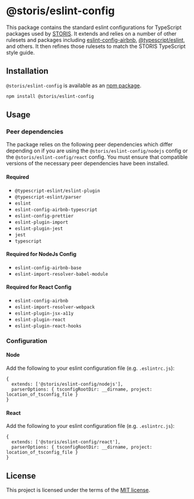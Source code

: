 # @storis/eslint-config

This package contains the standard eslint configurations for TypeScript packages used by [STORIS](https://www.storis.com). It extends and relies on a number of other rulesets and packages including [eslint-config-airbnb](https://www.npmjs.com/package/eslint-config-airbnb), [@typescript/eslint](https://www.npmjs.com/package/@typescript-eslint/eslint-plugin), and others. It then refines those rulesets to match the STORIS TypeScript style guide.

## Installation

`@storis/eslint-config` is available as an [npm package](https://www.npmjs.org/package/@storis/eslint-config).

```sh
npm install @storis/eslint-config
```

## Usage

### Peer dependencies

The package relies on the following peer dependencies which differ depending on if you are using the `@storis/eslint-config/nodejs` config or the `@storis/eslint-config/react` config. You must ensure that compatible versions of the necessary peer dependencies have been installed.

#### Required

- `@typescript-eslint/eslint-plugin`
- `@typescript-eslint/parser`
- `eslint`
- `eslint-config-airbnb-typescript`
- `eslint-config-prettier`
- `eslint-plugin-import`
- `eslint-plugin-jest`
- `jest`
- `typescript`

#### Required for NodeJs Config

- `eslint-config-airbnb-base`
- `eslint-import-resolver-babel-module`

#### Required for React Config

- `eslint-config-airbnb`
- `eslint-import-resolver-webpack`
- `eslint-plugin-jsx-a11y`
- `eslint-plugin-react`
- `eslint-plugin-react-hooks`

### Configuration

#### Node

Add the following to your eslint configuration file (e.g. `.eslintrc.js`):

```
{
  extends: ['@storis/eslint-config/nodejs'],
  parserOptions: { tsconfigRootDir: __dirname, project: location_of_tsconfig_file }
}
```

#### React

Add the following to your eslint configuration file (e.g. `.eslintrc.js`):

```
{
  extends: ['@storis/eslint-config/react'],
  parserOptions: { tsconfigRootDir: __dirname, project: location_of_tsconfig_file }
}
```

## License

This project is licensed under the terms of the [MIT license](/LICENSE).
